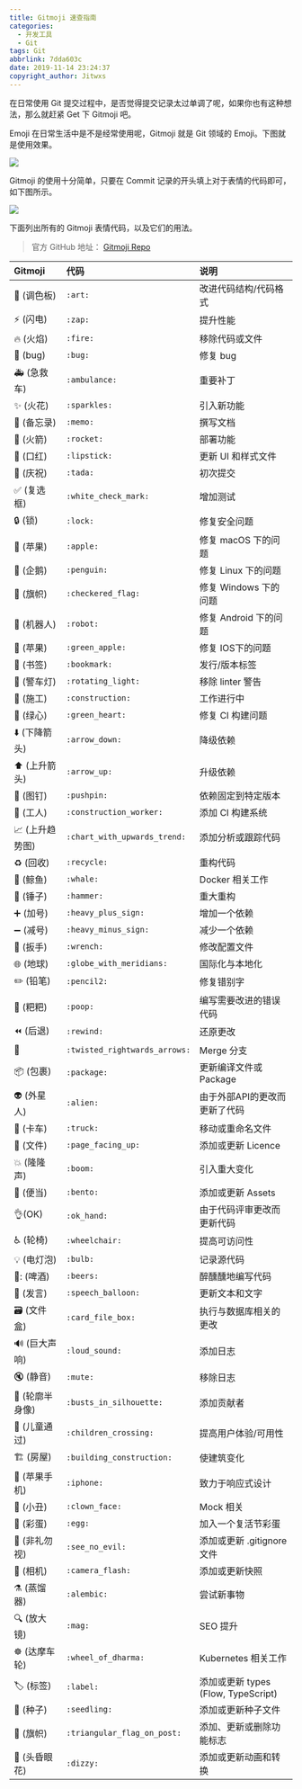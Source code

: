 ```yaml
---
title: Gitmoji 速查指南
categories:
  - 开发工具
  - Git
tags: Git
abbrlink: 7dda603c
date: 2019-11-14 23:24:37
copyright_author: Jitwxs
---
```


在日常使用 Git 提交过程中，是否觉得提交记录太过单调了呢，如果你也有这种想法，那么就赶紧 Get 下 Gitmoji 吧。

Emoji 在日常生活中是不是经常使用呢，Gitmoji 就是 Git 领域的 Emoji。下图就是使用效果。

![](https://cdn.jsdelivr.net/gh/jitwxs/cdn/blog/posts/201911/20191114223735395.png)

Gitmoji 的使用十分简单，只要在 Commit 记录的开头填上对于表情的代码即可，如下图所示。

![](https://cdn.jsdelivr.net/gh/jitwxs/cdn/blog/posts/201911/20191114224137502.png)

下面列出所有的 Gitmoji 表情代码，以及它们的用法。

>官方 GitHub 地址： [Gitmoji Repo](https://github.com/carloscuesta/gitmoji)

| Gitmoji                                 | 代码                          | 说明                          |
| :-------------------------------------- | :---------------------------- | :---------------------------- |
| 🎨 (调色板)                          | `:art:`                       | 改进代码结构/代码格式            |
| ⚡️ (闪电)                           | `:zap:`                       | 提升性能                         |
| 🔥 (火焰)                           | `:fire:`                      | 移除代码或文件                     |
| 🐛 (bug)                             | `:bug:`                       | 修复 bug                          |
| 🚑 (急救车)                    | `:ambulance:`                 | 重要补丁                              |
| ✨ (火花)                       | `:sparkles:`                  | 引入新功能                            |
| 📝 (备忘录)                         | `:memo:`                      | 撰写文档                            |
| 🚀 (火箭)                         | `:rocket:`                    | 部署功能                              |
| 💄 (口红)                       | `:lipstick:`                  | 更新 UI 和样式文件                    |
| 🎉 (庆祝)                           | `:tada:`                      | 初次提交                             |
| ✅ (复选框)             | `:white_check_mark:`          | 增加测试                              |
| 🔒 (锁)                             | `:lock:`                      | 修复安全问题                         |
| 🍎 (苹果)                          | `:apple:`                     | 修复 macOS 下的问题                   |
| 🐧 (企鹅)                        | `:penguin:`                   | 修复 Linux 下的问题                   |
| 🏁 (旗帜)                 | `:checkered_flag:`            | 修复 Windows 下的问题                 |
| 🤖 (机器人)                        | `:robot:`                     | 修复 Android 下的问题                 |
| 🍏 (苹果)                    | `:green_apple:`               | 修复 IOS下的问题                      |
| 🔖 (书签)                       | `:bookmark:`                  | 发行/版本标签                         |
| 🚨 (警车灯)               | `:rotating_light:`            | 移除 linter 警告                      |
| 🚧 (施工)                   | `:construction:`              | 工作进行中                            |
| 💚 (绿心)                    | `:green_heart:`               | 修复 CI 构建问题                      |
| ⬇️ (下降箭头)                 | `:arrow_down:`                | 降级依赖                              |
| ⬆️ (上升箭头)                   | `:arrow_up:`                  | 升级依赖                              |
| 📌 (图钉)                        | `:pushpin:`                   | 依赖固定到特定版本                    |
| 👷 (工人)            | `:construction_worker:`       | 添加 CI 构建系统                      |
| 📈 (上升趋势图) | `:chart_with_upwards_trend:`  | 添加分析或跟踪代码                    |
| ♻️ (回收)                        | `:recycle:`                   | 重构代码                              |
| 🐳 (鲸鱼)                          | `:whale:`                     | Docker 相关工作                       |
| 🔨 (锤子)                         | `:hammer:`                    | 重大重构                              |
| ➕ (加号)                | `:heavy_plus_sign:`           | 增加一个依赖                          |
| ➖ (减号)               | `:heavy_minus_sign:`          | 减少一个依赖                          |
| 🔧 (扳手)                         | `:wrench:`                    | 修改配置文件                          |
| 🌐 (地球)           | `:globe_with_meridians:`      | 国际化与本地化                        |
| ✏️ (铅笔)                        | `:pencil2:`                   | 修复错别字                            |
| 💩 (粑粑)                           | `:poop:`                      | 编写需要改进的错误代码               |
| ⏪ (后退)                         | `:rewind:`                    | 还原更改                              |
| 🔀             | `:twisted_rightwards_arrows:` | Merge 分支                            |
| 📦 (包裹)                        | `:package:`                   | 更新编译文件或Package                 |
| 👽 (外星人)                        | `:alien:`                     | 由于外部API的更改而更新了代码         |
| 🚚 (卡车)                          | `:truck:`                     | 移动或重命名文件                      |
| 📄 (文件)                 | `:page_facing_up:`            | 添加或更新 Licence                    |
| 💥 (隆隆声)                         | `:boom:`                      | 引入重大变化                         |
| 🍱 (便当)                          | `:bento:`                     | 添加或更新 Assets                     |
| 👌(OK)                           | `:ok_hand:`                   | 由于代码评审更改而更新代码            |
| ♿️ (轮椅)                     | `:wheelchair:`                | 提高可访问性                          |
| 💡 (电灯泡)                         | `:bulb:`                      | 记录源代码                           |
| 🍻: (啤酒)                          | `:beers:`                     | 醉醺醺地编写代码                     |
| 💬 (发言)                 | `:speech_balloon:`            | 更新文本和文字                        |
| 🗃 (文件盒)                | `:card_file_box:`             | 执行与数据库相关的更改                |
| 🔊 (巨大声响)                 | `:loud_sound:`                | 添加日志                              |
| 🔇 (静音)                           | `:mute:`                      | 移除日志                              |
| 👥 (轮廓半身像)      | `:busts_in_silhouette:`       | 添加贡献者                            |
| 🚸 (儿童通过)          | `:children_crossing:`         | 提高用户体验/可用性                   |
| 🏗 (房屋)          | `:building_construction:`     | 使建筑变化                            |
| 📱 (苹果手机)                     | `:iphone:`                    | 致力于响应式设计                      |
| 🤡 (小丑)                     | `:clown_face:`                | Mock 相关                             |
| 🥚 (彩蛋)                            | `:egg:`                       | 加入一个复活节彩蛋                  |
| 🙈 (非礼勿视)                | `:see_no_evil:`               | 添加或更新 .gitignore 文件            |
| 📸 (相机)                   | `:camera_flash:`              | 添加或更新快照                        |
| ⚗️ (蒸馏器)                      | `:alembic:`                   | 尝试新事物                            |
| 🔍 (放大镜)                          | `:mag:`                       | SEO 提升                            |
| ☸️ (达摩车轮)            | `:wheel_of_dharma:`           | Kubernetes 相关工作                   |
| 🏷 (标签)                          | `:label:`                     | 添加或更新 types (Flow, TypeScript)   |
| 🌱 (种子)                       | `:seedling:`                  | 添加或更新种子文件                      |
| 🚩 (旗帜)        | `:triangular_flag_on_post:`   | 添加、更新或删除功能标志              |
| 💫 (头昏眼花)                     | `:dizzy:`                     | 添加或更新动画和转换                |

